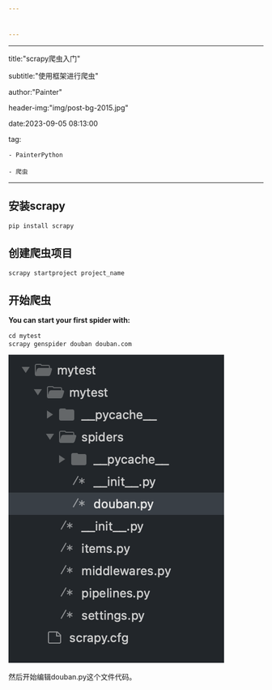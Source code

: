 ```yaml
---


---
```

---

title:"scrapy爬虫入门"

subtitle:"使用框架进行爬虫"

author:"Painter"

header-img:"img/post-bg-2015.jpg"

date:2023-09-05 08:13:00

tag:

    - PainterPython

    - 爬虫

---


## 安装scrapy


```shell
pip install scrapy

```


## 创建爬虫项目


```shell
scrapy startproject project_name
```


## 开始爬虫


**You can start your first spider with:**

```shell
cd mytest
scrapy genspider douban douban.com
```

![1693914459557](image/2023-09-05-python-scrapy/1693914459557.png)



然后开始编辑douban.py这个文件代码。
